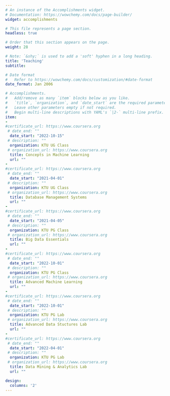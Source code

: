 ```yaml
---
# An instance of the Accomplishments widget.
# Documentation: https://wowchemy.com/docs/page-builder/
widget: accomplishments

# This file represents a page section.
headless: true

# Order that this section appears on the page.
weight: 28

# Note: `&shy;` is used to add a 'soft' hyphen in a long heading.
title: 'Teaching'
subtitle:

# Date format
#   Refer to https://wowchemy.com/docs/customization/#date-format
date_format: Jan 2006

# Accomplishments.
#   Add/remove as many `item` blocks below as you like.
#   `title`, `organization`, and `date_start` are the required parameters.
#   Leave other parameters empty if not required.
#   Begin multi-line descriptions with YAML's `|2-` multi-line prefix.
item:
- 
#certificate_url: https://www.coursera.org
 # date_end: ""
  date_start: "2022-10-15"
 # description: ""
  organization: KTU UG Class
 # organization_url: https://www.coursera.org
  title: Concepts in Machine Learning
  url: ""
- 
#certificate_url: https://www.coursera.org
 # date_end: ""
  date_start: "2021-04-01"
 # description: ""
  organization: KTU UG Class
 # organization_url: https://www.coursera.org
  title: Database Management Systems
  url: "" 
- 
#certificate_url: https://www.coursera.org
 # date_end: ""
  date_start: "2021-04-05"
 # description: ""
  organization: KTU PG Class
 # organization_url: https://www.coursera.org
  title: Big Data Essentials
  url: ""
- 
#certificate_url: https://www.coursera.org
 # date_end: ""
  date_start: "2022-10-01"
 # description: ""
  organization: KTU PG Class
 # organization_url: https://www.coursera.org
  title: Advanced Machine Learning
  url: ""
- 
#certificate_url: https://www.coursera.org
 # date_end: ""
  date_start: "2022-10-01"
 # description: ""
  organization: KTU PG Lab
 # organization_url: https://www.coursera.org
  title: Advanced Data Stuctures Lab
  url: ""
- 
#certificate_url: https://www.coursera.org
 # date_end: ""
  date_start: "2022-04-01"
 # description: ""
  organization: KTU PG Lab
 # organization_url: https://www.coursera.org
  title: Data Mining & Analytics Lab
  url: ""

design:
  columns: '2' 
---
```

